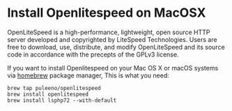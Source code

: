 # Install Openlitespeed on MacOSX

OpenLiteSpeed is a high-performance, lightweight, open source HTTP server developed and copyrighted by LiteSpeed Technologies. Users are free to download, use, distribute, and modify OpenLiteSpeed and its source code in accordance with the precepts of the GPLv3 license.

If you want to install Openlitespeed on your Mac OS X or macOS systems via [homebrew](https://brew.sh/) package manager, This is what you need:

```
brew tap puleeno/openlitespeed
brew install openlitespeed
brew install lsphp72 --with-default
```
